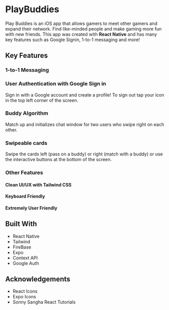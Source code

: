 # PlayBuddies

Play Buddies is an iOS app that allows gamers to meet other gamers and expand their network. Find like-minded people and make gaming more fun with new friends. This app was created with **React Native** and has many key features such as Google Signin, 1-to-1 messaging and more!

## Key Features

### 1-to-1 Messaging

### User Authentication with Google Sign in

Sign in with a Google account and create a profile! To sign out tap your icon in the top left corner of the screen.

### Buddy Algorithm 

Match up and initializes chat window for two users who swipe right on each other.

### Swipeable cards

Swipe the cards left (pass on a buddy) or right (match with a buddy) or use the interactive buttons at the bottom of the screen.


### Other Features
#### Clean UI/UX with Tailwind CSS
#### Keyboard Friendly
#### Extremely User Friendly


## Built With
* React Native
* Tailwind
* FireBase
* Expo
* Context API
* Google Auth


## Acknowledgements
* React Icons
* Expo Icons
* Sonny Sangha React Tutorials


